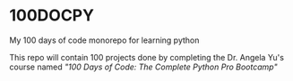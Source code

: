 # 100DOCPY
My 100 days of code monorepo for learning python

This repo will contain 100 projects done by completing the Dr. Angela Yu's course named _"100 Days of Code: The Complete Python Pro Bootcamp"_

